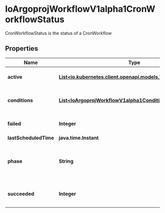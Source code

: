 

# IoArgoprojWorkflowV1alpha1CronWorkflowStatus

CronWorkflowStatus is the status of a CronWorkflow

## Properties

Name | Type | Description | Notes
------------ | ------------- | ------------- | -------------
**active** | [**List&lt;io.kubernetes.client.openapi.models.V1ObjectReference&gt;**](io.kubernetes.client.openapi.models.V1ObjectReference.md) | Active is a list of active workflows stemming from this CronWorkflow |  [optional]
**conditions** | [**List&lt;IoArgoprojWorkflowV1alpha1Condition&gt;**](IoArgoprojWorkflowV1alpha1Condition.md) | Conditions is a list of conditions the CronWorkflow may have |  [optional]
**failed** | **Integer** | v3.6 and after: Failed counts how many times child workflows failed |  [optional]
**lastScheduledTime** | **java.time.Instant** |  |  [optional]
**phase** | **String** | v3.6 and after: Phase is an enum of Active or Stopped. It changes to Stopped when stopStrategy.expression is true |  [optional]
**succeeded** | **Integer** | v3.6 and after: Succeeded counts how many times child workflows succeeded |  [optional]



